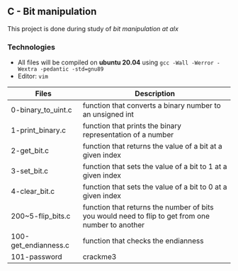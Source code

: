 ## C - Bit manipulation

This project is done during study of *bit manipulation at alx*

### Technologies

- All files will be compiled on **ubuntu 20.04** using ```gcc -Wall -Werror -Wextra -pedantic -std=gnu89```
- Editor: ```vim```

| **Files** | **Description** |
|--------- |----------------- |
| 0-binary_to_uint.c | function that converts a binary number to an unsigned int |
| 1-print_binary.c | function that prints the binary representation of a number |
| 2-get_bit.c | function that returns the value of a bit at a given index |
| 3-set_bit.c | function that sets the value of a bit to 1 at a given index |
| 4-clear_bit.c | function that sets the value of a bit to 0 at a given index |
| 200~5-flip_bits.c | function that returns the number of bits you would need to flip to get from one number to another |
| 100-get_endianness.c | function that checks the endianness|
| 101-password | crackme3|

